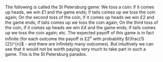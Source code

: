 The following is called the St Petersburg game: We toss a coin: if it
comes up heads, we win £1 and the game ends; if tails comes up we toss
the coin again; On the second toss of the coin, if it comes up heads we
win £2 and the game ends; if tails comes up we toss the coin again; On
the third toss of the coin, if it comes up heads we win £4 and the game
ends; if tails comes up we toss the coin again; etc. The expected payoff
of this game is in fact infinite (for each outcome the payoff is
$\pounds 2^{n}$ with probability $(\frac{1}{2})^{n}$ - and there are
infinitely many outcomes). But intuitively we can see that it would not
be worth paying very much to take part in such a game. This is the St
Petersburg paradox.

